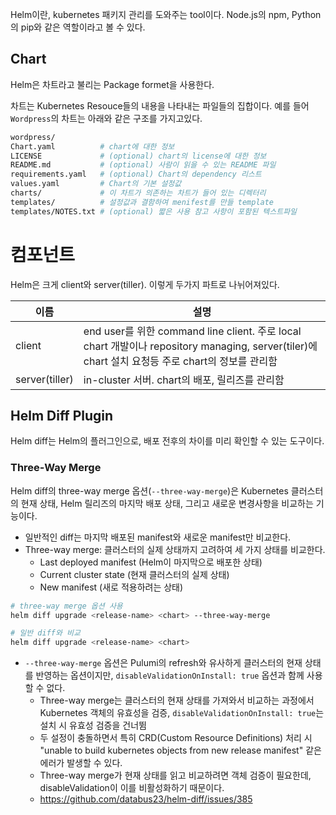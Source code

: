 
Helm이란, kubernetes 패키지 관리를 도와주는 tool이다.  Node.js의 npm, Python의 pip와 같은 역할이라고 볼 수 있다.

## Chart

Helm은 차트라고 불리는 Package formet을 사용한다.

차트는 Kubernetes Resouce들의 내용을 나타내는 파일들의 집합이다. 예를 들어 `Wordpress`의 차트는 아래와 같은 구조를 가지고있다.

```bash
wordpress/
Chart.yaml          # chart에 대한 정보
LICENSE             # (optional) chart의 license에 대한 정보
README.md           # (optional) 사람이 읽을 수 있는 README 파일
requirements.yaml   # (optional) Chart의 dependency 리스트
values.yaml         # Chart의 기본 설정값
charts/             # 이 차트가 의존하는 차트가 들어 있는 디렉터리
templates/          # 설정값과 결함하여 menifest를 만들 template
templates/NOTES.txt # (optional) 짧은 사용 참고 사항이 포함된 텍스트파일
```

# 컴포넌트

Helm은 크게 client와 server(tiller). 이렇게 두가지 파트로 나뉘어져있다.

|이름|설명|
|-|-|
|client|end user를 위한 command line client. 주로 local chart 개발이나 repository managing, server(tiler)에 chart 설치 요청등 주로 chart의 정보를 관리함|
|server(tiller)|in-cluster 서버. chart의 배포, 릴리즈를 관리함|

## Helm Diff Plugin

Helm diff는 Helm의 플러그인으로, 배포 전후의 차이를 미리 확인할 수 있는 도구이다.

### Three-Way Merge

Helm diff의 three-way merge 옵션(`--three-way-merge`)은 Kubernetes 클러스터의 현재 상태, Helm 릴리즈의 마지막 배포 상태, 그리고 새로운 변경사항을 비교하는 기능이다.

- 일반적인 diff는 마지막 배포된 manifest와 새로운 manifest만 비교한다.
- Three-way merge: 클러스터의 실제 상태까지 고려하여 세 가지 상태를 비교한다.
  - Last deployed manifest (Helm이 마지막으로 배포한 상태)
  - Current cluster state (현재 클러스터의 실제 상태)
  - New manifest (새로 적용하려는 상태)

```bash
# three-way merge 옵션 사용
helm diff upgrade <release-name> <chart> --three-way-merge

# 일반 diff와 비교
helm diff upgrade <release-name> <chart>
```

- `--three-way-merge` 옵션은 Pulumi의 refresh와 유사하게 클러스터의 현재 상태를 반영하는 옵션이지만, `disableValidationOnInstall: true` 옵션과 함께 사용할 수 없다.
  - Three-way merge는 클러스터의 현재 상태를 가져와서 비교하는 과정에서 Kubernetes 객체의 유효성을 검증, `disableValidationOnInstall: true`는 설치 시 유효성 검증을 건너뜀
  - 두 설정이 충돌하면서 특히 CRD(Custom Resource Definitions) 처리 시 "unable to build kubernetes objects from new release manifest" 같은 에러가 발생할 수 있다.
  - Three-way merge가 현재 상태를 읽고 비교하려면 객체 검증이 필요한데, disableValidation이 이를 비활성화하기 때문이다.
  - <https://github.com/databus23/helm-diff/issues/385>

